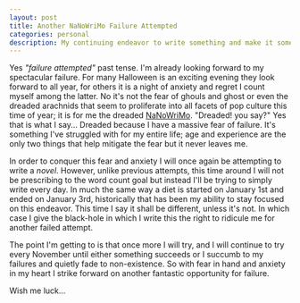 ```yaml
---
layout: post
title: Another NaNoWriMo Failure Attempted
categories: personal
description: My continuing endeavor to write something and make it something.
---
```


Yes _"failure attempted"_ past tense. I'm already looking forward to my spectacular failure. For many Halloween is an exciting evening they look forward to all year, for others it is a night of anxiety and regret I count myself among the latter. No it's not the fear of ghouls and ghost or even the dreaded arachnids that seem to proliferate into all facets of pop culture this time of year; it is for me the dreaded [NaNoWriMo](http://nanowrimo.org/). <!-- more --> "Dreaded! you say?" Yes that is what I say... Dreaded because I have a massive fear of failure. It's something I've struggled with for my entire life; age and experience are the only two things that help mitigate the fear but it never leaves me.

In order to conquer this fear and anxiety I will once again be attempting to write a _novel_. However, unlike previous attempts, this time around I will not be prescribing to the word count goal but instead I'll be trying to simply write every day. In much the same way a diet is started on January 1st and ended on January 3rd, historically that has been my ability to stay focused on this endeavor. This time I say it shall be different, unless it's not. In which case I give the black-hole in which I write this the right to ridicule me for another failed attempt.

The point I'm getting to is that once more I will try, and I will continue to try every November until either something succeeds or I succumb to my failures and quietly fade to non-existence. So with fear in hand and anxiety in my heart I strike forward on another fantastic opportunity for failure.

Wish me luck...
